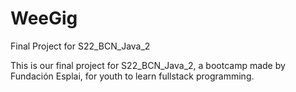 # WeeGig
Final Project for S22_BCN_Java_2

This is our final project for S22_BCN_Java_2, a bootcamp made by Fundación Esplai, for youth to learn fullstack programming.
